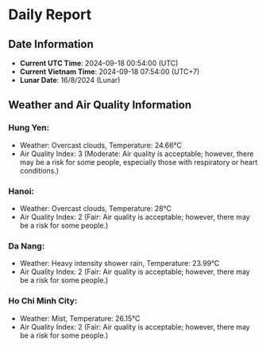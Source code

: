 # Daily Report
## Date Information
- **Current UTC Time**: 2024-09-18 00:54:00 (UTC)
- **Current Vietnam Time**: 2024-09-18 07:54:00 (UTC+7)
- **Lunar Date**: 16/8/2024 (Lunar)

## Weather and Air Quality Information

### Hung Yen:
- Weather: Overcast clouds, Temperature: 24.66°C
- Air Quality Index: 3 (Moderate: Air quality is acceptable; however, there may be a risk for some people, especially those with respiratory or heart conditions.)

### Hanoi:
- Weather: Overcast clouds, Temperature: 28°C
- Air Quality Index: 2 (Fair: Air quality is acceptable; however, there may be a risk for some people.)

### Da Nang:
- Weather: Heavy intensity shower rain, Temperature: 23.99°C
- Air Quality Index: 2 (Fair: Air quality is acceptable; however, there may be a risk for some people.)

### Ho Chi Minh City:
- Weather: Mist, Temperature: 26.15°C
- Air Quality Index: 2 (Fair: Air quality is acceptable; however, there may be a risk for some people.)
